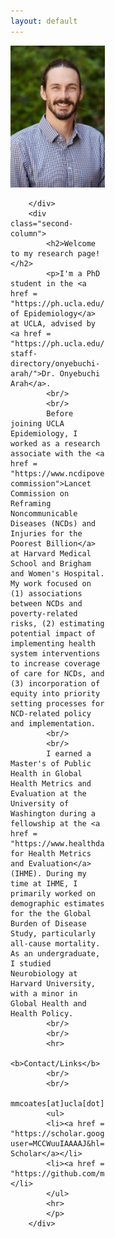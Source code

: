 ```yaml
---
layout: default
---
```


<style>
    .first-column {
    width: 30%;
    padding: 0 10px 0 0;
    float: left;
}

.second-column {
    width: 66%;
    padding: 0 10px 0 0;
    float: right;
}
    @media only screen and (max-width: 800px) {

   .first-column {
        width: 100%;
        padding-bottom: 10px;
        float: none;
    }

    .second-column {
        width: 100%;
        padding-bottom: 10px;
        float: none;
    }
    
}
</style>

<div class="row">
        <div class="first-column">
            <img src="prof_pic.jpg" style="width:250px">
            
        </div>
        <div class="second-column">
            <h2>Welcome to my research page!</h2>
            <p>I'm a PhD student in the <a href = "https://ph.ucla.edu/departments/epidemiology">Department of Epidemiology</a> at UCLA, advised by <a href = "https://ph.ucla.edu/about/faculty-staff-directory/onyebuchi-arah/">Dr. Onyebuchi Arah</a>. 
            <br/>
            <br/>
            Before joining UCLA Epidemiology, I worked as a research associate with the <a href = "https://www.ncdipoverty.org/lancet-commission">Lancet Commission on Reframing Noncommunicable Diseases (NCDs) and Injuries for the Poorest Billion</a> at Harvard Medical School and Brigham and Women's Hospital. My work focused on (1) associations between NCDs and poverty-related risks, (2) estimating potential impact of implementing health system interventions to increase coverage of care for NCDs, and (3) incorporation of equity into priority setting processes for NCD-related policy and implementation. 
            <br/>
            <br/>
            I earned a Master's of Public Health in Global Health Metrics and Evaluation at the University of Washington during a fellowship at the <a href = "https://www.healthdata.org/">Institute for Health Metrics and Evaluation</a> (IHME). During my time at IHME, I primarily worked on demographic estimates for the the Global Burden of Disease Study, particularly all-cause mortality. As an undergraduate, I studied Neurobiology at Harvard University, with a minor in Global Health and Health Policy.
            <br/>
            <br/>
            <hr>
            <b>Contact/Links</b>
            <br/>
            <br/>
            mmcoates[at]ucla[dot]edu
            <ul>
            <li><a href = "https://scholar.google.com/citations?user=MCCWuuIAAAAJ&hl=en">Google Scholar</a></li>
            <li><a href = "https://github.com/mccoates">GitHub</a></li>
            </ul>
            <hr>
            </p> 
        </div>
</div>

<!---
<div class="row">
    <center>

    <p>
    <b>Contact/Links</b> 
    <br/>
    cwolock[at]uw[dot]edu
    <br/> 
    <a href = "https://scholar.google.com/citations?user=TPHQuKkAAAAJ&hl=en">Google Scholar</a>
    <br/>
    <a href = "https://github.com/cwolock">GitHub</a>
    <br/>
    <a href = "https://www.biostat.washington.edu/people/charles-wolock">Student webpage</a>
    <hr>
    </p>
    </center>
</div>

-->

<!---
    <center><p class = "lead" style="clear:both;">

    cwolock[at]uw[dot]edu

    &nbsp;&nbsp;&nbsp;&nbsp;

    <a href = "https://scholar.google.com/citations?user=TPHQuKkAAAAJ&hl=en">Google Scholar</a>
    
    &nbsp;&nbsp;&nbsp;&nbsp;

    <a href = "https://github.com/cwolock">GitHub</a>
    
    &nbsp;&nbsp;&nbsp;&nbsp;

    <a href = "https://www.biostat.washington.edu/people/charles-wolock">Student webpage</a>
-->
<!---
<img class="profile-picture" src="prof_pic.jpg">
--->
<!---
## Contact/Links

**cwolock** *at* **uw** *fullstop* **edu**

Department of Biostatistics\\
Box 357232\\
University of Washington\\
Seattle, WA 98195

* [Google Scholar](https://scholar.google.com/citations?user=TPHQuKkAAAAJ&
hl=en)
* [GitHub](https://github.com/cwolock)
* [LinkedIn](https://www.linkedin.com/in/charles-wolock-918974121/)
* [Student webpage](https://www.biostat.washington.edu/people/charles-wolo
ck)

-->

<!---

Welcome to my research page! I'm a PhD student in Biostatistics at the [University of Washington](http://biostat.washington.edu/).

Before joining UW Biostatistics, I studied Organismic and Evolutionary Biology at [Harvard University](http://oeb.harvard.edu/), with a language citation in Spanish. I was a research associate at the [Institute for Genomic Medicine](http://igm.columbia.edu) at Columbia University.

I currently work with [Dr. Noah Simon](https://faculty.washington.edu/nrsimon/) and [Dr. Marco Carone](http://faculty.washington.edu/mcarone/about.html), developing nonparametric estimation methods for variable importance in the context of survival analysis. My collaborative projects include work with [Dr. Bruce Weir](https://www.biostat.washington.edu/people/bruce-weir) and [Dr. Sam Wasser](https://www.biology.washington.edu/people/profile/samuel-k-wasser), adapting forensic genetic techniques to combat elephant poaching. My research is supported by an [NSF Graduate Research Fellowship](https://www.nsfgrfp.org/).
-->

